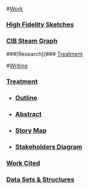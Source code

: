 
#[Work](https://github.com/gabisteele/thesis/blob/master/work)

### [High Fidelity Sketches](https://github.com/gabisteele/thesis/tree/master/work/high%20fidelity%20sketches)

### [CIB Steam Graph](https://github.com/gabisteele/thesis/tree/master/work/CIBsteamgraph)

###[Research](### [Treatment](https://docs.google.com/document/d/15Augi7wcEqDfikrevVRiNnDyen9OsmEaMzd2oziuM1Q/edit)

#[Writing](https://github.com/gabisteele/thesis/blob/master/writing)

### [Treatment](https://docs.google.com/document/d/15Augi7wcEqDfikrevVRiNnDyen9OsmEaMzd2oziuM1Q/edit)

- ### [Outline](https://github.com/gabisteele/thesis/blob/master/writing/outline.md)

- ### [Abstract](https://github.com/gabisteele/thesis/blob/master/writing/abstractTech%2BTraumaConf.md)

- ### [Story Map](https://github.com/gabisteele/thesis/blob/master/writing/storyMap.md)

- ### [Stakeholders Diagram](https://github.com/gabisteele/thesis/blob/master/writing/StakeholdersBreakdownDiagram.pdf)

### [Work Cited](https://github.com/gabisteele/thesis/blob/master/writing/WorkCited.md)

### [Data Sets & Structures](https://github.com/gabisteele/thesis/blob/master/writing/dataSets%2BStructures.md)



